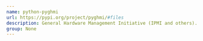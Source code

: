 ```yaml
---
name: python-pyghmi
url: https://pypi.org/project/pyghmi/#files
description: General Hardware Management Initiative (IPMI and others). URL : https://pypi.org/project/pyghmi/#files Groups : None
group: None
---
```

